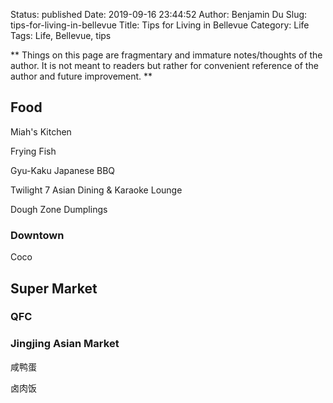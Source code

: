 Status: published
Date: 2019-09-16 23:44:52
Author: Benjamin Du
Slug: tips-for-living-in-bellevue
Title: Tips for Living in Bellevue
Category: Life
Tags: Life, Bellevue, tips

**
Things on this page are fragmentary and immature notes/thoughts of the author.
It is not meant to readers but rather for convenient reference of the author and future improvement.
**


## Food

Miah's Kitchen

Frying Fish

Gyu-Kaku Japanese BBQ

Twilight 7 Asian Dining & Karaoke Lounge

Dough Zone Dumplings

### Downtown

Coco

## Super Market

### QFC 

### Jingjing Asian Market

咸鸭蛋

卤肉饭

